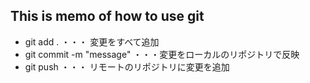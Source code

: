 ## This is memo of how to use git
* git add . ・・・ 変更をすべて追加
* git commit -m "message" ・・・変更をローカルのリポジトリで反映
* git push ・・・ リモートのリポジトリに変更を追加